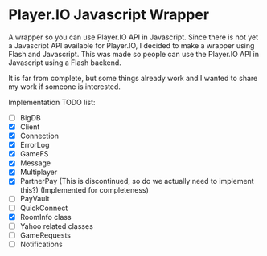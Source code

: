 Player.IO Javascript Wrapper
============================

A wrapper so you can use Player.IO API in Javascript.
Since there is not yet a Javascript API available for Player.IO, I decided to make a wrapper using Flash and Javascript.
This was made so people can use the Player.IO API in Javascript using a Flash backend.

It is far from complete, but some things already work and I wanted to share my work if someone is interested.

Implementation TODO list:
- [ ] BigDB
- [x] Client
- [x] Connection
- [x] ErrorLog
- [x] GameFS
- [x] Message
- [x] Multiplayer
- [x] PartnerPay (This is discontinued, so do we actually need to implement this?)
      (Implemented for completeness)
- [ ] PayVault
- [ ] QuickConnect
- [x] RoomInfo class
- [ ] Yahoo related classes
- [ ] GameRequests
- [ ] Notifications